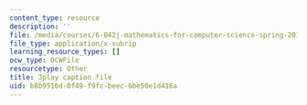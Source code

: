 ```yaml
---
content_type: resource
description: ''
file: /media/courses/6-042j-mathematics-for-computer-science-spring-2015/b8b9516d0f49f9fcbeec6be50e1d416a_e-yQFC6dACA.srt
file_type: application/x-subrip
learning_resource_types: []
ocw_type: OCWFile
resourcetype: Other
title: 3play caption file
uid: b8b9516d-0f49-f9fc-beec-6be50e1d416a
---
```


